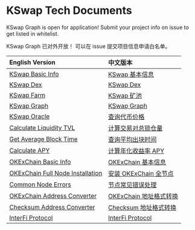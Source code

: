 # KSwap Tech Documents

KSwap Graph is open for application! Submit your project info on issue to get listed in whitelist.

KSwap Graph 已对外开放！ 可以在 issue 提交项目信息申请白名单。


| English Version                                                       | 中文版本                                                         |
| :-------------------------------------------------------------------- | :--------------------------------------------------------------- |
| [KSwap Basic Info](./docs/kswap_info_en.md)                           | [KSwap 基本信息](./docs/kswap_info_cn.md)                        |
| [KSwap Dex](./docs/dex_en.md)                                         | [KSwap Dex](./docs/dex_cn.md)                                    |
| [KSwap Farm](./docs/farm_en.md)                                       | [KSwap 矿池](./docs/farm_cn.md)                                  |
| [KSwap Graph](./docs/graph_en.md)                                     | [KSwap Graph](./docs/graph_cn.md)                                |
| [KSwap Oracle](./docs/oracle_en.md)                                   | [查询代币价格](./docs/oracle_cn.md)                              |
| [Calculate Liquidity TVL](./docs/oracle_en.md)                        | [计算交易对总锁仓量](./docs/oracle_cn.md)                        |
| [Get Average Block Time](./docs/oracle_en.md)                         | [查询平均出块时间](./docs/oracle_cn.md)                          |
| [Calculate APY](./docs/apy_en.md)                                     | [计算年化收益率 APY](./docs/apy_cn.md)                           |
| [OKExChain Basic Info](./docs/exchain_info_en.md)                     | [OKExChain 基本信息](./docs/exchain_info_cn.md)                  |
| [OKExChain Full Node Installation](./docs/exchain_node_install_en.md) | [安装 OKExChain 全节点](./docs/exchain_node_install_cn.md)       |
| [Common Node Errors](./docs/common_errors_en.md)                      | [节点常见错误处理](./docs/common_errors_cn.md)                   |
| [OKExChain Address Converter](./docs/address_converter_en.md)         | [OKExChain 地址格式转换](./docs/address_converter_cn.md)         |
| [Checksum Address Converter](./docs/checksum_address_converter_en.md) | [Checksum 地址格式转换](./docs/checksum_address_converter_cn.md) |
| [InterFi Protocol](https://docs.interfi.org/v/english/)               | [InterFi Protocol](https://docs.interfi.org/)                    |
